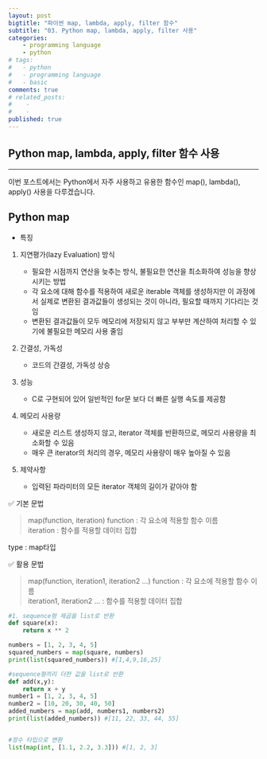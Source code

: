 ```yaml
---
layout: post
bigtitle: "파이썬 map, lambda, apply, filter 함수"
subtitle: "03. Python map, lambda, apply, filter 사용"
categories:
    - programming language
    - python
# tags:
#   - python
#   - programming language
#   - basic
comments: true
# related_posts:
#    -
#    - 
published: true
---
```



## Python map, lambda, apply, filter 함수 사용

---

이번 포스트에서는 Python에서 자주 사용하고 유용한 함수인 map(), lambda(), apply() 사용을 다루겠습니다.


## Python map

* 특징
1. 지연평가(lazy Evaluation) 방식 
    - 필요한 시점까지 연산을 늦추는 방식, 불필요한 연산을 최소화하여 성능을 향상시키는 방법
    - 각 요소에 대해 함수를 적용하여 새로운 iterable 객체를 생성하지만 이 과정에서 실제로 변환된 결과값들이 생성되는 것이 아니라, 필요할 때까지 기다리는 것임
    - 변환된 결과값들이 모두 메모리에 저장되지 않고 부부만 계산하여 처리할 수 있기에 불필요한 메모리 사용 줄임

2. 간결성, 가독성
    - 코드의 간결성, 가독성 상승

3. 성능
    - C로 구현되어 있어 일반적인 for문 보다 더 빠른 실행 속도를 제공함

4. 메모리 사용량
    - 새로운 리스트 생성하지 않고, iterator 객체를 반환하므로, 메모리 사용량을 최소화할 수 있음
    - 매우 큰 iterator의 처리의 경우, 메모리 사용량이 매우 높아질 수 있음

5. 제약사항
    - 입력된 파라미터의 모든 iterator 객체의 길이가 같아야 함

✅ 기본 문법<br>
> map(function, iteration)
function : 각 요소에 적용할 함수 이름<br>
iteration : 함수를 적용할 데이터 집합<br>

type : map타입

✅ 활용 문법<br>
> map(function, iteration1, iteration2 ...)
function : 각 요소에 적용할 함수 이름<br>
iteration1, iteration2 ... : 함수를 적용할 데이터 집합<br>

```python
#1. sequence형 제곱을 list로 반환
def square(x):
    return x ** 2

numbers = [1, 2, 3, 4, 5]
squared_numbers = map(square, numbers)
print(list(squared_numbers)) #[1,4,9,16,25]

#sequence형끼리 더한 값을 list로 반환
def add(x,y):
    return x + y
number1 = [1, 2, 3, 4, 5]
number2 = [10, 20, 30, 40, 50]
added_numbers = map(add, numbers1, numbers2)
print(list(added_numbers)) #[11, 22, 33, 44, 55]


#정수 타입으로 변환
list(map(int, [1.1, 2.2, 3.3])) #[1, 2, 3]
```







